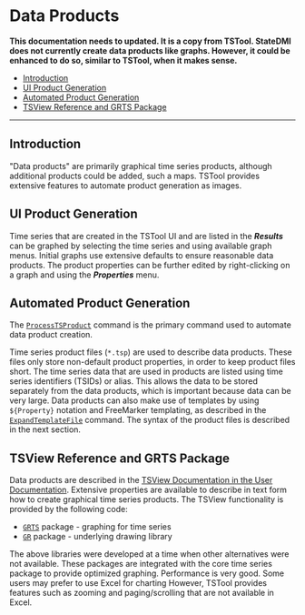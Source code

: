 # Data Products #

**This documentation needs to updated.  It is a copy from TSTool.
StateDMI does not currently create data products like graphs.
However, it could be enhanced to do so, similar to TSTool, when it makes sense.**

* [Introduction](#introduction)
* [UI Product Generation](#ui-product-generation)
* [Automated Product Generation](#automated-product-generation)
* [TSView Reference and GRTS Package](#tsview-reference-and-grts-package)

-----------------

## Introduction ##

"Data products" are primarily graphical time series products, although additional products could be added, such a maps.
TSTool provides extensive features to automate product generation as images.

## UI Product Generation ##

Time series that are created in the TSTool UI and are listed in the ***Results*** can be graphed by selecting the time series
and using available graph menus.
Initial graphs use extensive defaults to ensure reasonable data products.
The product properties can be further edited by right-clicking on a graph and using the ***Properties*** menu.

## Automated Product Generation ##

The [`ProcessTSProduct`](http://learn.openwaterfoundation.org/cdss-app-tstool-doc-user/command-ref/ProcessTSProduct/ProcessTSProduct/) command
is the primary command used to automate data product creation.

Time series product files (`*.tsp`) are used to describe data products.
These files only store non-default product properties, in order to keep product files short.
The time series data that are used in products are listed using time series identifiers (TSIDs) or alias.
This allows the data to be stored separately from the data products,
which is important because data can be very large.
Data products can also make use of templates by using `${Property}` notation and
FreeMarker templating, as described in the
[`ExpandTemplateFile`](http://learn.openwaterfoundation.org/cdss-app-tstool-doc-user/command-ref/ExpandTemplateFile/ExpandTemplateFile/) command.
The syntax of the product files is described in the next section.

## TSView Reference and GRTS Package ##

Data products are described in the
[TSView Documentation in the User Documentation](http://learn.openwaterfoundation.org/cdss-app-tstool-doc-user/appendix-tsview/tsview/).
Extensive properties are available to describe in text form how to create graphical time series products.
The TSView functionality is provided by the following code:

* [`GRTS`](https://github.com/OpenWaterFoundation/cdss-lib-common-java/tree/master/src/RTi/GRTS) package - graphing for time series
* [`GR`](https://github.com/OpenWaterFoundation/cdss-lib-common-java/tree/master/src/RTi/GR) package - underlying drawing library

The above libraries were developed at a time when other alternatives were not available.
These packages are integrated with the core time series package to provide optimized graphing.
Performance is very good.
Some users may prefer to use Excel for charting
However, TSTool provides features such as zooming and paging/scrolling that are not available in Excel.
